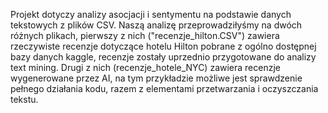 Projekt dotyczy analizy asocjacji i sentymentu na podstawie danych tekstowych z plików CSV. Naszą analizę przeprowadziłyśmy na dwóch różnych plikach, pierwszy z nich ("recenzje_hilton.CSV") zawiera rzeczywiste recenzje dotyczące hotelu Hilton pobrane z ogólno dostępnej bazy danych kaggle, recenzje zostały uprzednio przygotowane do analizy text mining. Drugi z  nich (recenzje_hotele_NYC) zawiera recenzje wygenerowane przez AI, na tym przykładzie możliwe jest sprawdzenie pełnego działania kodu, razem z elementami przetwarzania i oczyszczania tekstu. 
